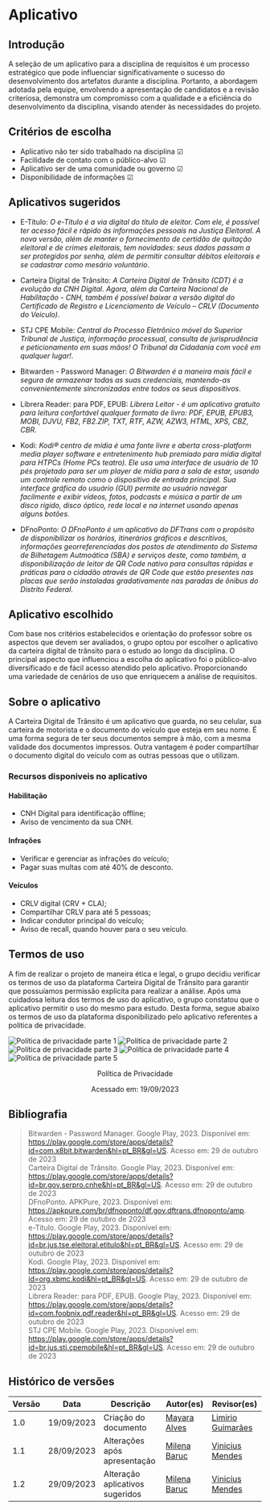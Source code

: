 # Aplicativo 

## Introdução

A seleção de um aplicativo para a disciplina de requisitos é um processo estratégico que pode influenciar significativamente o sucesso do desenvolvimento dos artefatos durante a disciplina. Portanto, a abordagem adotada pela equipe, envolvendo a apresentação de candidatos e a revisão criteriosa, demonstra um compromisso com a qualidade e a eficiência do desenvolvimento da disciplina, visando atender às necessidades do projeto. 

## Critérios de escolha 

* Aplicativo não ter sido trabalhado na disciplina ☑
* Facilidade de contato com o público-alvo ☑
* Aplicativo ser de uma comunidade ou governo ☑
* Disponibilidade de informações ☑

## Aplicativos sugeridos

* E-Título: *O e-Título é a via digital do título de eleitor. Com ele, é possível ter acesso fácil e rápido às informações pessoais na Justiça Eleitoral. A nova versão, além de manter o fornecimento de certidão de quitação eleitoral e de crimes eleitorais, tem novidades: seus dados passam a ser protegidos por senha, além de permitir consultar débitos eleitorais e se cadastrar como mesário voluntário*.

* Carteira Digital de Trânsito: *A Carteira Digital de Trânsito (CDT) é a evolução da CNH Digital. Agora, além da Carteira Nacional de Habilitação - CNH, também é possível baixar a versão digital do Certificado de Registro e Licenciamento de Veículo – CRLV (Documento do Veículo)*.

* STJ CPE Mobile: *Central do Processo Eletrônico móvel do Superior Tribunal de Justiça, informação processual, consulta de jurisprudência e peticionamento em suas mãos! O Tribunal da Cidadania com você em qualquer lugar!*.

* Bitwarden - Password Manager: *O Bitwarden é a maneira mais fácil e segura de armazenar todas as suas credenciais, mantendo-as convenientemente sincronizadas entre todos os seus dispositivos*.

* Librera Reader: para PDF, EPUB: *Librera Leitor - é um aplicativo gratuito para leitura confortável qualquer formato de livro: PDF, EPUB, EPUB3, MOBI, DJVU, FB2, FB2.ZIP, TXT, RTF, AZW, AZW3, HTML, XPS, CBZ, CBR*.

* Kodi: *Kodi® centro de mídia é uma fonte livre e aberta cross-platform media player software e entretenimento hub premiado para mídia digital para HTPCs (Home PCs teatro). Ele usa uma interface de usuário de 10 pés projetado para ser um player de mídia para a sala de estar, usando um controle remoto como o dispositivo de entrada principal. Sua interface gráfica do usuário (GUI) permite ao usuário navegar facilmente e exibir vídeos, fotos, podcasts e música a partir de um disco rígido, disco óptico, rede local e na internet usando apenas alguns botões*.

* DFnoPonto: *O DFnoPonto é um aplicativo do DFTrans com o propósito de disponibilizar os horários, itinerários gráficos e descritivos, informações georreferenciadas dos postos de atendimento do Sistema de Bilhetagem Autmoática (SBA) e serviços deste, como também, a disponibilização de leitor de QR Code nativo para consultas rápidas e práticas para o cidadão através de QR Code que estão presentes nas placas que serão instaladas gradativamente nas paradas de ônibus do Distrito Federal*.
  
## Aplicativo escolhido 

Com base nos critérios estabelecidos e orientação do professor sobre os aspectos que devem ser avaliados, o grupo optou por escolher o aplicativo da carteira digital de trânsito para o estudo ao longo da disciplina. O principal aspecto que influenciou a escolha do aplicativo foi o público-alvo diversificado e de fácil acesso atendido pelo aplicativo. Proporcionando uma variedade de cenários de uso que enriquecem a análise de requisitos.

## Sobre o aplicativo 

A Carteira Digital de Trânsito é um aplicativo que guarda, no seu celular, sua carteira de motorista e o documento do veículo que esteja em seu nome. É uma forma segura de ter seus documentos sempre à mão, com a mesma validade dos documentos impressos. Outra vantagem é poder compartilhar o documento digital do veículo com as outras pessoas que o utilizam. 

### Recursos disponiveis no aplicativo
#### Habilitação

* CNH Digital para identificação offline;
* Aviso de vencimento da sua CNH.

#### Infrações

* Verificar e gerenciar as infrações do veículo;
* Pagar suas multas com até 40% de desconto.

#### Veículos

* CRLV digital (CRV + CLA);
* Compartilhar CRLV para até 5 pessoas;
* Indicar condutor principal do veículo;
* Aviso de recall, quando houver para o seu veículo.

## Termos de uso 

A fim de realizar o projeto de maneira ética e legal, o grupo decidiu verificar os termos de uso da plataforma Carteira Digital de Trânsito para garantir que possuíamos permissão explícita para realizar a análise. Após uma cuidadosa leitura dos termos de uso do aplicativo, o grupo constatou que o aplicativo permitir o uso do mesmo para estudo. Desta forma, segue abaixo os termos de uso da plataforma disponibilizado pelo aplicativo referentes a politica de privacidade.
  

![Política de privacidade parte 1](../assets/Politica_de_privacidade_part1.jpeg)
![Política de privacidade parte 2](../assets/Politica_de_privacidade_part2.jpeg)
![Política de privacidade parte 3](../assets/Politica_de_privacidade_part3.jpeg)
![Política de privacidade parte 4](../assets/Politica_de_privacidade_part4.jpeg)
![Política de privacidade parte 5](../assets/Politica_de_privacidade_part5.jpeg)

<p align="center"> Política de Privacidade</p>
<p align="center"> Acessado em: 19/09/2023</p>

## Bibliografia
> Bitwarden - Password Manager. Google Play, 2023. Disponível em: https://play.google.com/store/apps/details?id=com.x8bit.bitwarden&hl=pt_BR&gl=US. Acesso em: 29 de outubro de 2023</br>
> Carteira Digital de Trânsito. Google Play, 2023. Disponível em: https://play.google.com/store/apps/details?id=br.gov.serpro.cnhe&hl=pt_BR&gl=US. Acesso em: 29 de outubro de 2023</br>
> DFnoPonto. APKPure, 2023. Disponível em: https://apkpure.com/br/dfnoponto/df.gov.dftrans.dfnoponto/amp. Acesso em: 29 de outubro de 2023</br>
> e-Título. Google Play, 2023. Disponível em: https://play.google.com/store/apps/details?id=br.jus.tse.eleitoral.etitulo&hl=pt_BR&gl=US. Acesso em: 29 de outubro de 2023</br>
> Kodi. Google Play, 2023. Disponível em: https://play.google.com/store/apps/details?id=org.xbmc.kodi&hl=pt_BR&gl=US. Acesso em: 29 de outubro de 2023</br>
> Librera Reader: para PDF, EPUB. Google Play, 2023. Disponível em: https://play.google.com/store/apps/details?id=com.foobnix.pdf.reader&hl=pt_BR&gl=US. Acesso em: 29 de outubro de 2023</br>
> STJ CPE Mobile. Google Play, 2023. Disponível em: https://play.google.com/store/apps/details?id=br.jus.stj.cpemobile&hl=pt_BR&gl=US. Acesso em: 29 de outubro de 2023</br>

## Histórico de versões 

Versão  |   Data   | Descrição | Autor(es) | Revisor(es)
--------- | ------ | ------ | ---------- | ----------
1.0 | 19/09/2023| Criação do documento | [Mayara Alves](https://github.com/Mayara-tech) | [Limirio Guimarães](https://github.com/LimirioGuimaraes)|
1.1 | 28/09/2023 | Alterações após apresentação | [Milena Baruc](https://github.com/MilenaBaruc) | [Vinicius Mendes](https://github.com/yabamiah)|
1.2 | 29/09/2023 | Alteração aplicativos sugeridos | [Milena Baruc](https://github.com/MilenaBaruc) | [Vinicius Mendes](https://github.com/yabamiah)|
